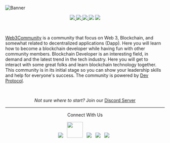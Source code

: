 ![Banner](https://user-images.githubusercontent.com/72812470/134735139-8dd74c7f-82b3-4a80-8e28-205ba04ce345.png)
<br>
<p align="center">
<a href= "https://github.com/web3community/web3community.github.io/issues" alt = "Open-issues">
  <img src = "https://img.shields.io/github/issues/web3community/web3community.github.io" target="blank" />
</a>
<a href="https://discord.gg/TSRwqx4K2v" alt="community-discord-server">
   <img src="https://img.shields.io/discord/835424705410236427?logo=discord&?style=for-the-badge" target="blank" />
</a>
<a href= "https://github.com/web3community" alt = "Stars">
  <img src = "https://img.shields.io/github/stars/web3community/blockchain-dev-path?style=social" target="blank" />
</a>
<a href="https://twitter.com/web3community" alt="Follow Web3Community on Twitter">
<img src="https://img.shields.io/twitter/follow/web3community?label=web3community&style=social" /></a>
<a href="https://github.com/web3community/start-here" alt="License">
<img src="https://img.shields.io/github/license/web3community/start-here.svg" /></a>
</p>

<br>

[Web3Community](https://web3community.github.io/) is a community that focus on Web 3, Blockchain, and somewhat related to decentralized applications (Dapp). Here you will learn how to become a blockchain developer while having fun with other community members. Blockchain Developer is an interesting field, in demand and the latest trend in the tech industry. Here you will get to interact with some great folks and learn blockchain technology together. This community is in its initial stage so you can show your leadership skills and help for everyone's success. The community is powered by [Dev Protocol](https://devprotocol.xyz/).

<br>
<p>
<p align="center"><i>Not sure where to start?</i> Join our <a href="https://discord.gg/TSRwqx4K2v">Discord Server</a></p>
</p>

---

<p align="center">Connect With Us</p>
<p align="center"> 
<a href="https://discord.gg/TSRwqx4K2v"><img src="https://img.icons8.com/fluency/48/000000/discord-logo.png"/></a>
&nbsp; 
<a href="mailto:web3opensourcecommunity@gmail.com"><img src="https://img.icons8.com/external-kiranshastry-gradient-kiranshastry/64/000000/external-email-interface-kiranshastry-gradient-kiranshastry-1.png" height = "50px"/></a>
&nbsp;
<a href="https://twitter.com/web3community"><img src="https://img.icons8.com/office/48/000000/twitter.png"/></a>
&nbsp;
<a href="https://github.com/web3community"><img src="https://img.icons8.com/nolan/50/github.png"/></a>
&nbsp;
<a href="https://www.linkedin.com/company/web3community"><img src="https://img.icons8.com/nolan/50/linkedin.png"/></a>
&nbsp;
</p>
